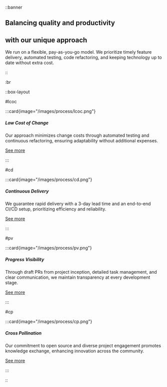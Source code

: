 ::banner

## Balancing quality and productivity
## with our unique approach

We run on a flexible, pay-as-you-go model. We prioritize timely feature
delivery, automated testing, code refactoring, and keeping technology up to date
without extra cost.

::

:br

::box-layout

#lcoc

:::card{image="/images/process/lcoc.png"}

##### Low Cost of Change

Our approach minimizes change costs through automated testing and continuous
refactoring, ensuring adaptability without additional expenses.

[See more](process.md#low-cost-of-change)

:::

#cd

:::card{image="/images/process/cd.png"}

##### Continuous Delivery

We guarantee rapid delivery with a 3-day lead time and an end-to-end CI/CD
setup, prioritizing efficiency and reliability.

[See more](process.md#continuous-delivery)

:::

#pv

:::card{image="/images/process/pv.png"}

##### Progress Visibility

Through draft PRs from project inception, detailed task management, and clear
communication, we maintain transparency at every development stage.

[See more](process.md#progress-visibility)

:::

#cp

:::card{image="/images/process/cp.png"}

##### Cross Pollination

Our commitment to open source and diverse project engagement promotes knowledge
exchange, enhancing innovation across the community.

[See more](process.md#cross-pollination)

:::

::
